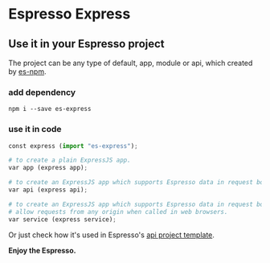 # Espresso Express

## Use it in your Espresso project
The project can be any type of default, app, module or api, which created by [es-npm](https://www.npmjs.com/package/@eslang/es-npm).

### add dependency
```shell
npm i --save es-express

```

### use it in code
```python
const express (import "es-express");

# to create a plain ExpressJS app.
var app (express app);

# to create an ExpressJS app which supports Espresso data in request body.
var api (express api);

# to create an ExpressJS app which supports Espresso data in request body and
# allow requests from any origin when called in web browsers.
var service (express service);

```

Or just check how it's used in Espresso's [api project template](https://github.com/NirlStudio/es-npm-template-api).


**Enjoy the Espresso.**
